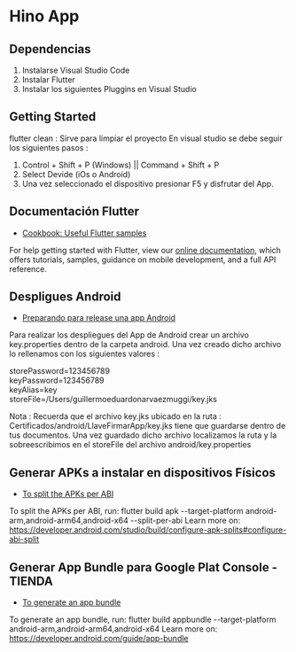 # Hino App

## Dependencias

1. Instalarse Visual Studio Code
2. Instalar Flutter
3. Instalar los siguientes Pluggins en Visual Studio

## Getting Started

flutter clean : Sirve para limpiar el proyecto
En visual studio se debe seguir los siguientes pasos :

1. Control + Shift + P (Windows) || Command + Shift + P
2. Select Devide (iOs o Android)
3. Una vez seleccionado el dispositivo presionar F5 y disfrutar del App.

## Documentación Flutter

- [Cookbook: Useful Flutter samples](https://flutter.dev/docs/cookbook)

For help getting started with Flutter, view our
[online documentation](https://flutter.dev/docs), which offers tutorials,
samples, guidance on mobile development, and a full API reference.

## Despligues Android

- [Preparando para release una app Android](https://flutter-es.io/docs/deployment/android)

Para realizar los despliegues del App de Android crear un archivo key.properties dentro de la carpeta android. Una vez creado dicho archivo lo rellenamos con los siguientes valores :

storePassword=123456789\
keyPassword=123456789\
keyAlias=key\
storeFile=/Users/guillermoeduardonarvaezmuggi/key.jks

Nota : Recuerda que el archivo key.jks ubicado en la ruta : Certificados/android/LlaveFirmarApp/key.jks tiene que guardarse dentro de tus documentos. Una vez guardado dicho archivo localizamos la ruta y la sobreescribimos en el storeFile del archivo android/key.properties

## Generar APKs a instalar en dispositivos Físicos

- [To split the APKs per ABI](https://developer.android.com/studio/build/configure-apk-splits#configure-abi-split)

To split the APKs per ABI, run:
flutter build apk --target-platform android-arm,android-arm64,android-x64 --split-per-abi
Learn more on: https://developer.android.com/studio/build/configure-apk-splits#configure-abi-split

## Generar App Bundle para Google Plat Console - TIENDA

- [To generate an app bundle](https://developer.android.com/guide/app-bundle)

To generate an app bundle, run:
flutter build appbundle --target-platform android-arm,android-arm64,android-x64
Learn more on: https://developer.android.com/guide/app-bundle
